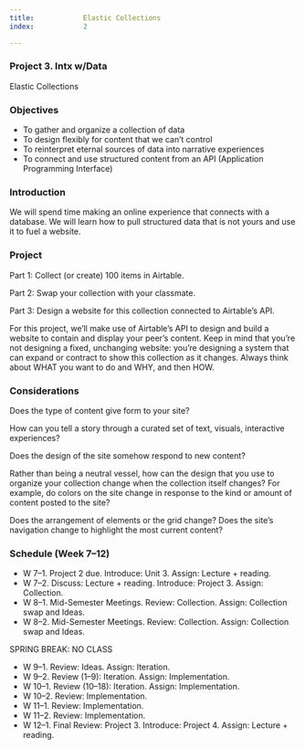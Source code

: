 ```yaml
---
title:            Elastic Collections
index:            2

---
```


### Project 3. Intx w/Data
Elastic Collections

### Objectives
- To gather and organize a collection of data
- To design flexibly for content that we can’t control
- To reinterpret eternal sources of data into narrative experiences
- To connect and use structured content from an API (Application Programming Interface)

### Introduction
We will spend time making an online experience that connects with a database. We will learn how to pull structured data that is not yours and use it to fuel a website.

### Project
Part 1: Collect (or create) 100 items in Airtable.

Part 2: Swap your collection with your classmate.

Part 3: Design a website for this collection connected to Airtable’s API.

For this project, we’ll make use of Airtable’s API to design and build a website to contain and display your peer’s content. Keep in mind that you’re not designing a fixed, unchanging website: you’re designing a system that can expand or contract to show this collection as it changes. Always think about WHAT you want to do and WHY, and then HOW.

### Considerations

Does the type of content give form to your site?

How can you tell a story through a curated set of text, visuals, interactive experiences?

Does the design of the site somehow respond to new content?

Rather than being a neutral vessel, how can the design that you use to organize your collection change when the collection itself changes? For example, do colors on the site change in response to the kind or amount of content posted to the site?

Does the arrangement of elements or the grid change? Does the site’s navigation change to highlight the most current content?

### Schedule (Week 7–12)
- W 7–1. Project 2 due. Introduce: Unit 3. Assign: Lecture + reading.
- W 7–2. Discuss: Lecture + reading. Introduce: Project 3. Assign: Collection.
- W 8–1. Mid-Semester Meetings. Review: Collection. Assign: Collection swap and Ideas.
- W 8–2. Mid-Semester Meetings. Review: Collection. Assign: Collection swap and Ideas.

SPRING BREAK: NO CLASS

- W 9–1. Review: Ideas. Assign: Iteration.
- W 9–2. Review (1–9): Iteration. Assign: Implementation.
- W 10–1. Review (10–18): Iteration. Assign: Implementation.
- W 10–2. Review: Implementation.
- W 11–1. Review: Implementation.
- W 11–2. Review: Implementation.
- W 12–1. Final Review: Project 3. Introduce: Project 4. Assign: Lecture + reading.
